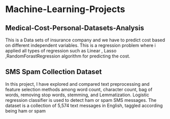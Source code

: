 # Machine-Learning-Projects
## Medical-Cost-Personal-Datasets-Analysis
This is a Data sets of insurance company and we have to predict cost based on different independent variables. This is a regression problem where i applied all types of regression such as Linear , Lasso ,RandomForastRegression algorithm for predicting the cost.

## SMS Spam Collection Dataset
In this project, I have explored and compared text preprocessing and feature selection methods among word count, character count, bag of words, removing stop words, stemming, and Lemmatization. Logistic regression classifier is used to detect ham or spam SMS messages. The dataset is a collection of 5,574 text messages in English, taggled according being ham or spam
